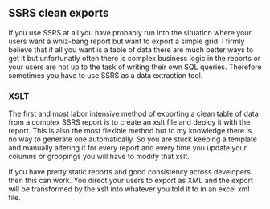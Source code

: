 ## SSRS clean exports
If you use SSRS at all you have probably run into the situation where your users want a whiz-bang report but want to export a simple grid. I firmly believe that if all you want is a table of data there are much better ways to get it but unfortunatly often there is complex business logic in the reports or your users are not up to the task of writing their own SQL queries. Therefore sometimes you have to use SSRS as a data extraction tool.

### XSLT
The first and most labor intensive method of exporting a clean table of data from a complex SSRS report is to create an xslt file and deploy it with the report. This is also the most flexible method but to my knowledge there is no way to generate one automatically. So you are stuck keeping a template and manually altering it for every report and every time you update your columns or groopings you will have to modify that xslt.

If you have pretty static reports and good consistency across developers then this can work. You direct your users to export as XML and the export will be transformed by the xslt into whatever you told it to in an excel xml file.
